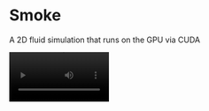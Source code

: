 # Smoke
A 2D fluid simulation that runs on the GPU via CUDA

<video src=example_video.mp4 width=180/>
